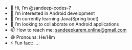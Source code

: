 - 👋 Hi, I’m @sandeep-codes-7
- 👀 I’m interested in Android development
- 🌱 I’m currently learning Java(Spring boot)
- 💞️ I’m looking to collaborate on Android applications
- 📫 How to reach me: sandeepkarem.online@gmail.com
- 😄 Pronouns: He/Him
- ⚡ Fun fact: ...

<!---
sandeep-codes-7/sandeep-codes-7 is a ✨ special ✨ repository because its `README.md` (this file) appears on your GitHub profile.
You can click the Preview link to take a look at your changes.
--->
